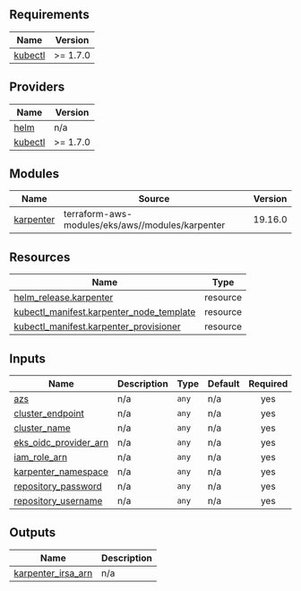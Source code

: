 <!-- BEGIN_TF_DOCS -->
## Requirements

| Name | Version |
|------|---------|
| <a name="requirement_kubectl"></a> [kubectl](#requirement\_kubectl) | >= 1.7.0 |

## Providers

| Name | Version |
|------|---------|
| <a name="provider_helm"></a> [helm](#provider\_helm) | n/a |
| <a name="provider_kubectl"></a> [kubectl](#provider\_kubectl) | >= 1.7.0 |

## Modules

| Name | Source | Version |
|------|--------|---------|
| <a name="module_karpenter"></a> [karpenter](#module\_karpenter) | terraform-aws-modules/eks/aws//modules/karpenter | 19.16.0 |

## Resources

| Name | Type |
|------|------|
| [helm_release.karpenter](https://registry.terraform.io/providers/hashicorp/helm/latest/docs/resources/release) | resource |
| [kubectl_manifest.karpenter_node_template](https://registry.terraform.io/providers/gavinbunney/kubectl/latest/docs/resources/manifest) | resource |
| [kubectl_manifest.karpenter_provisioner](https://registry.terraform.io/providers/gavinbunney/kubectl/latest/docs/resources/manifest) | resource |

## Inputs

| Name | Description | Type | Default | Required |
|------|-------------|------|---------|:--------:|
| <a name="input_azs"></a> [azs](#input\_azs) | n/a | `any` | n/a | yes |
| <a name="input_cluster_endpoint"></a> [cluster\_endpoint](#input\_cluster\_endpoint) | n/a | `any` | n/a | yes |
| <a name="input_cluster_name"></a> [cluster\_name](#input\_cluster\_name) | n/a | `any` | n/a | yes |
| <a name="input_eks_oidc_provider_arn"></a> [eks\_oidc\_provider\_arn](#input\_eks\_oidc\_provider\_arn) | n/a | `any` | n/a | yes |
| <a name="input_iam_role_arn"></a> [iam\_role\_arn](#input\_iam\_role\_arn) | n/a | `any` | n/a | yes |
| <a name="input_karpenter_namespace"></a> [karpenter\_namespace](#input\_karpenter\_namespace) | n/a | `any` | n/a | yes |
| <a name="input_repository_password"></a> [repository\_password](#input\_repository\_password) | n/a | `any` | n/a | yes |
| <a name="input_repository_username"></a> [repository\_username](#input\_repository\_username) | n/a | `any` | n/a | yes |

## Outputs

| Name | Description |
|------|-------------|
| <a name="output_karpenter_irsa_arn"></a> [karpenter\_irsa\_arn](#output\_karpenter\_irsa\_arn) | n/a |
<!-- END_TF_DOCS -->